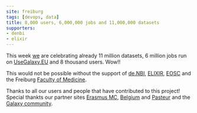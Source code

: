 ```yaml
---
site: freiburg
tags: [devops, data]
title: 8,000 users, 6,000,000 jobs and 11,000,000 datasets
supporters:
- denbi
- elixir
---
```



This week [we](/freiburg/people) are celebrating already 11 million datasets, 6 million jobs run on [UseGalaxy.EU](https://usegalaxy.eu) and 8 thousand users. Wow!!

This would not be possible without the support of [de.NBI](https://www.denbi.de/), [ELIXIR](http://elixir-europe.org/),
[EOSC](https://ec.europa.eu/research/openscience/index.cfm?pg=open-science-cloud) and the Freiburg [Faculty of Medicine](http://www.med.uni-freiburg.de).

Thanks to all our users and people that have contributed to this project! Special thankts our partner sites [Erasmus MC](https://galaxyproject.eu/erasmusmc/),
[Belgium](https://galaxyproject.eu/vib/) and [Pasteur](https://galaxyproject.eu/pasteur/) and the [Galaxy community](https://galaxyproject.org/community/).

